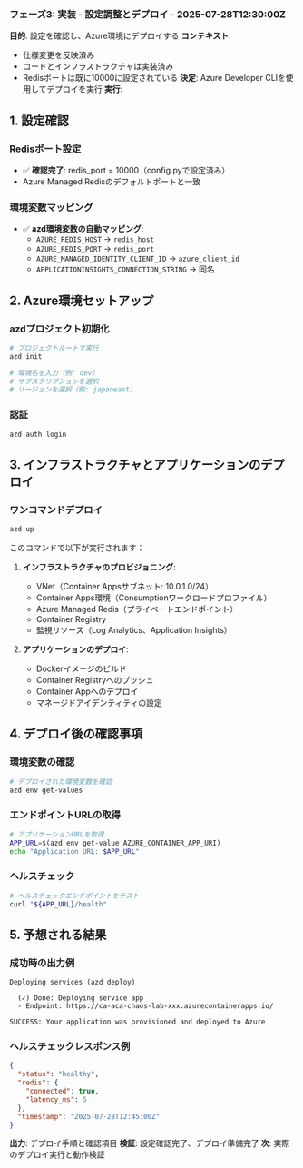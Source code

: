 ### フェーズ3: 実装 - 設定調整とデプロイ - 2025-07-28T12:30:00Z
**目的**: 設定を確認し、Azure環境にデプロイする
**コンテキスト**: 
- 仕様変更を反映済み
- コードとインフラストラクチャは実装済み
- Redisポートは既に10000に設定されている
**決定**: Azure Developer CLIを使用してデプロイを実行
**実行**: 

## 1. 設定確認

### Redisポート設定
- ✅ **確認完了**: redis_port = 10000（config.pyで設定済み）
- Azure Managed Redisのデフォルトポートと一致

### 環境変数マッピング
- ✅ **azd環境変数の自動マッピング**:
  - `AZURE_REDIS_HOST` → `redis_host`
  - `AZURE_REDIS_PORT` → `redis_port`
  - `AZURE_MANAGED_IDENTITY_CLIENT_ID` → `azure_client_id`
  - `APPLICATIONINSIGHTS_CONNECTION_STRING` → 同名

## 2. Azure環境セットアップ

### azdプロジェクト初期化
```bash
# プロジェクトルートで実行
azd init

# 環境名を入力（例: dev）
# サブスクリプションを選択
# リージョンを選択（例: japaneast）
```

### 認証
```bash
azd auth login
```

## 3. インフラストラクチャとアプリケーションのデプロイ

### ワンコマンドデプロイ
```bash
azd up
```

このコマンドで以下が実行されます：
1. **インフラストラクチャのプロビジョニング**:
   - VNet（Container Appsサブネット: 10.0.1.0/24）
   - Container Apps環境（Consumptionワークロードプロファイル）
   - Azure Managed Redis（プライベートエンドポイント）
   - Container Registry
   - 監視リソース（Log Analytics、Application Insights）

2. **アプリケーションのデプロイ**:
   - Dockerイメージのビルド
   - Container Registryへのプッシュ
   - Container Appへのデプロイ
   - マネージドアイデンティティの設定

## 4. デプロイ後の確認事項

### 環境変数の確認
```bash
# デプロイされた環境変数を確認
azd env get-values
```

### エンドポイントURLの取得
```bash
# アプリケーションURLを取得
APP_URL=$(azd env get-value AZURE_CONTAINER_APP_URI)
echo "Application URL: $APP_URL"
```

### ヘルスチェック
```bash
# ヘルスチェックエンドポイントをテスト
curl "${APP_URL}/health"
```

## 5. 予想される結果

### 成功時の出力例
```
Deploying services (azd deploy)

  (✓) Done: Deploying service app
  - Endpoint: https://ca-aca-chaos-lab-xxx.azurecontainerapps.io/

SUCCESS: Your application was provisioned and deployed to Azure
```

### ヘルスチェックレスポンス例
```json
{
  "status": "healthy",
  "redis": {
    "connected": true,
    "latency_ms": 5
  },
  "timestamp": "2025-07-28T12:45:00Z"
}
```

**出力**: デプロイ手順と確認項目
**検証**: 設定確認完了、デプロイ準備完了
**次**: 実際のデプロイ実行と動作検証
